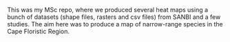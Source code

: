 This was my MSc repo, where we produced several heat maps using a bunch of datasets (shape files, rasters and csv files) from SANBI and a few studies. The aim here was to produce a map of narrow-range species in the Cape Floristic Region.  

